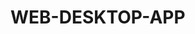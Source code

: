 <!--
 * @Description: 
 * @Autor: Lizijie
 * @Date: 2020-08-05 11:00:13
 * @LastEditors: Lizijie
 * @LastEditTime: 2020-08-05 11:00:22
-->
# WEB-DESKTOP-APP